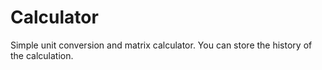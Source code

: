 # Calculator
Simple unit conversion and matrix calculator.
You can store the history of the calculation.
